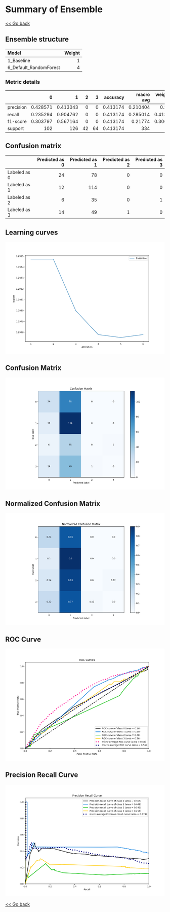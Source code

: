 # Summary of Ensemble

[<< Go back](../README.md)


## Ensemble structure
| Model                  |   Weight |
|:-----------------------|---------:|
| 1_Baseline             |        1 |
| 6_Default_RandomForest |        4 |

### Metric details
|           |          0 |          1 |   2 |   3 |   accuracy |   macro avg |   weighted avg |   logloss |
|:----------|-----------:|-----------:|----:|----:|-----------:|------------:|---------------:|----------:|
| precision |   0.428571 |   0.413043 |   0 |   0 |   0.413174 |    0.210404 |       0.2867   |   1.29775 |
| recall    |   0.235294 |   0.904762 |   0 |   0 |   0.413174 |    0.285014 |       0.413174 |   1.29775 |
| f1-score  |   0.303797 |   0.567164 |   0 |   0 |   0.413174 |    0.21774  |       0.306737 |   1.29775 |
| support   | 102        | 126        |  42 |  64 |   0.413174 |  334        |     334        |   1.29775 |


## Confusion matrix
|              |   Predicted as 0 |   Predicted as 1 |   Predicted as 2 |   Predicted as 3 |
|:-------------|-----------------:|-----------------:|-----------------:|-----------------:|
| Labeled as 0 |               24 |               78 |                0 |                0 |
| Labeled as 1 |               12 |              114 |                0 |                0 |
| Labeled as 2 |                6 |               35 |                0 |                1 |
| Labeled as 3 |               14 |               49 |                1 |                0 |

## Learning curves
![Learning curves](learning_curves.png)
## Confusion Matrix

![Confusion Matrix](confusion_matrix.png)


## Normalized Confusion Matrix

![Normalized Confusion Matrix](confusion_matrix_normalized.png)


## ROC Curve

![ROC Curve](roc_curve.png)


## Precision Recall Curve

![Precision Recall Curve](precision_recall_curve.png)



[<< Go back](../README.md)
